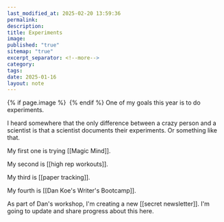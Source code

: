 ```yaml
---
last_modified_at: 2025-02-20 13:59:36
permalink: 
description: 
title: Experiments
image: 
published: "true"
sitemap: "true"
excerpt_separator: <!--more-->
category: 
tags: 
date: 2025-01-16
layout: note
---
```



{% if page.image %} <img src="{{ page.image }}" alt=""> {% endif %}
One of my goals this year is to do experiments. 

I heard somewhere that the only difference between a crazy person and a scientist is that a scientist documents their experiments. Or something like that. 

My first one is trying [[Magic Mind]].

My second is [[high rep workouts]].

My third is [[paper tracking]].

My fourth is [[Dan Koe's Writer's Bootcamp]].

As part of Dan's workshop, I'm creating a new [[secret newsletter]]. I'm going to update and share progress about this here. 
